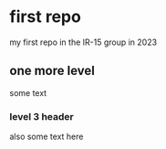 # first repo

my first repo in the IR-15 group in 2023

## one more level

some text

### level 3 header

also some text here
